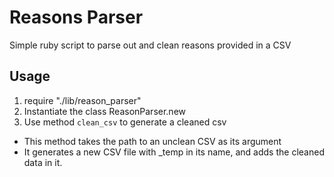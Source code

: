Reasons Parser
==============
Simple ruby script to parse out and clean reasons provided in a CSV

Usage
--------------

1. require "./lib/reason_parser"
2. Instantiate the class ReasonParser.new
3. Use method `clean_csv` to generate a cleaned csv
  - This method takes the path to an unclean CSV as its argument
  - It generates a new CSV file with _temp in its name, and adds the cleaned data in it.
